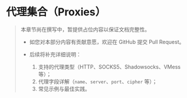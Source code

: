 # 代理集合（Proxies）

> 本章节尚在撰写中，暂提供占位内容以保证文档完整性。
>
> - 如您对本部分内容有贡献意愿，欢迎在 GitHub 提交 Pull Request。
>
> - 后续将补充详细说明：
>   1. 支持的代理类型（HTTP、SOCKS5、Shadowsocks、VMess 等）；
>   2. 代理字段详解（`name`、`server`、`port`、`cipher` 等）；
>   3. 常见示例与最佳实践。 